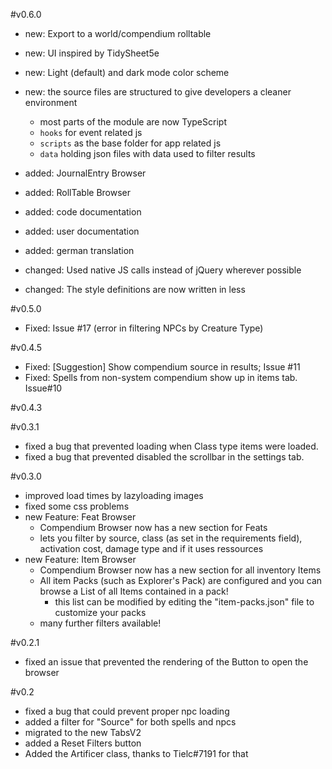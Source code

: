 #v0.6.0
- new: Export to a world/compendium rolltable
- new: UI inspired by TidySheet5e
- new: Light (default) and dark mode color scheme
- new: the source files are structured to give developers a cleaner environment
  -  most parts of the module are now TypeScript
  - `hooks` for event related js
  - `scripts` as the base folder for app related js
  - `data` holding json files with data used to filter results

- added: JournalEntry Browser
- added: RollTable Browser
- added: code documentation
- added: user documentation
- added: german translation

- changed: Used native JS calls instead of jQuery wherever possible
- changed: The style definitions are now written in less

#v0.5.0
- Fixed: Issue #17 (error in filtering NPCs by Creature Type)

#v0.4.5
- Fixed: [Suggestion] Show compendium source in results; Issue #11
- Fixed: Spells from non-system compendium show up in items tab. Issue#10

#v0.4.3

#v0.3.1
  - fixed a bug that prevented loading when Class type items were loaded.
  - fixed a bug that prevented disabled the scrollbar in the settings tab.

#v0.3.0
 - improved load times by lazyloading images
 - fixed some css problems
 - new Feature: Feat Browser
    - Compendium Browser now has a new section for Feats
    - lets you filter by source, class (as set in the requirements field), activation cost, damage type and if it uses ressources
 - new Feature: Item Browser
    - Compendium Browser now has a new section for all inventory Items
    - All item Packs (such as Explorer's Pack) are configured and you can browse a List of all Items contained in a pack!
      - this list can be modified by editing the "item-packs.json" file to customize your packs
    - many further filters available!

#v0.2.1
 - fixed an issue that prevented the rendering of the Button to open the browser

#v0.2
  - fixed a bug that could prevent proper npc loading
  - added a filter for "Source" for both spells and npcs
  - migrated to the new TabsV2
  - added a Reset Filters button
  - Added the Artificer class, thanks to Tielc#7191 for that

